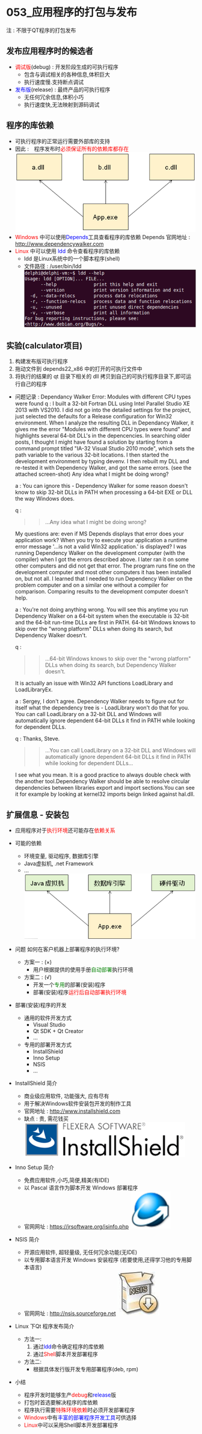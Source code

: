 # 053_应用程序的打包与发布
注 : 不限于QT程序的打包发布

## 发布应用程序时的候选者
- <font color = red>调试版</font>(debug) : 开发阶段生成的可执行程序
    - 包含与调试相关的各种信息,体积巨大
    - 执行速度慢.支持断点调试
- <font color = blue>发布版</font>(release) : 最终产品的可执行程序
    - 无任何冗余信息,体积小巧
    - 执行速度快,无法映射到源码调试

## 程序的库依赖
- 可执行程序的正常运行需要外部库的支持
- 因此 :　程序发布时<font color = red>必须保证所有的依赖库都存在</font>
    ![](_v_images_053/1.png)
- <font color = red>Windows</font> 中可以使用<font color = blue>Depends</font>工具查看程序的库依赖
    Depends 官网地址 : http://www.dependencywalker.com
- <font color = red>Linux</font> 中可以使用 <font color = blue>ldd</font> 命令查看程序的库依赖
    - ldd 是Linux系统中的一个脚本程序(shell)
    - 文件路径 : /user/bin/ldd
    ![](_v_images_053/2.png)

## 实验(calculator项目)
1. 构建发布版可执行程序
2. 拖动文件到 depends22_x86 中的打开的可执行文件中
3. 将执行的结果的 qt 目录下相关的 dll 拷贝到自己的可执行程序目录下,即可运行自己的程序

- 问题记录 : Dependancy Walker Error: Modules with different CPU types were found
    q :
    I built a 32-bit Fortran DLL using Intel Parallel Studio XE 2013 with VS2010.  I did not go into the detailed settings for the project, just selected the defaults for a Release configuration for Win32 environment.  When I analyze the resulting DLL in Dependancy Walker, it gives me the error "Modules with different CPU types were found" and highlights several 64-bit DLL's in the depencencies.  In searching older posts, I thought I might have found a solution by starting from a command prompt titled "IA-32 Visual Studio 2010 mode", which sets the path variable to the various 32-bit locations.  I then started the development environment by typing devenv.  I then rebuilt my DLL and re-tested it with Dependency Walker, and got the same errors.  (see the attached screen-shot)
    Any idea what I might be doing wrong?

    a :
    You can ignore this - Dependency Walker for some reason doesn't know to skip 32-bit DLLs in PATH when processing a 64-bit EXE or DLL the way Windows does.

    q :
    >>...Any idea what I might be doing wrong?

    My questions are: even if MS Depends displays that error does your application work? When you try to execute your application a runtime error message '...is not a valid Win32 application.' is displayed?
    I was running Dependency Walker on the development computer (with the compiler) when I got the errors described above.  I later ran it on some other computers and did not get that error.  The program runs fine on the development computer and most other computers it has been installed on, but not all.  I learned that I needed to run Dependency Walker on the problem computer and on a similar one without a compiler for comparison.  Comparing results to the development computer doesn't help.

    a :
    You're not doing anything wrong. You will see this anytime you run Dependency Walker on a 64-bit system when the executable is 32-bit and the 64-bit run-time DLLs are first in PATH. 64-bit Windows knows to skip over the "wrong platform" DLLs when doing its search, but Dependency Walker doesn't.

    q :
    >>...64-bit Windows knows to skip over the "wrong platform" DLLs when doing its search, but Dependency Walker doesn't.

    It is actually an issue with Win32 API functions LoadLibrary and LoadLibraryEx.

    a :
    Sergey, I don't agree. Dependency Walker needs to figure out for itself what the dependency tree is - LoadLibrary won't do that for you. You can call LoadLibrary on a 32-bit DLL and Windows will automatically ignore dependent 64-bit DLLs it find in PATH while looking for dependent DLLs.

    q :
    Thanks, Steve.
    >>...You can call LoadLibrary on a 32-bit DLL and Windows will automatically ignore dependent 64-bit DLLs it find
    >>in PATH while looking for dependent DLLs...

    I see what you mean.
    It is a good practice to always double check with the another tool.Dependency Walker should be able to resolve circular dependencies between libraries export and import sections.You can see it for example by looking at kernel32 imports beign linked against hal.dll.

## 扩展信息 - 安装包
- 应用程序对于<font color=red>执行环境</font>还可能存在<font color=red>依赖关系</font>
- 可能的依赖
    - 环境变量, 驱动程序, 数据库引擎
    - Java虚拟机, .net Framework
    - ...
    ![](_v_images_053/3.png)

- 问题
    如何在客户机器上部署程序的执行环境?
    - 方案一 : (×)
        - 用户根据提供的使用手册<font color=green>自动部署</font>执行环境
    - 方案二 : (√)
        - 开发一个<font color=green>专用</font>的部署(安装)程序
        - 部署(安装)程序<font color=red>运行后自动部署执行环境</font>

- 部署(安装)程序的开发
    - 通用的软件开发方式
        - Visual Studio
        - Qt SDK + Qt Creator
        - ...
    - 专用的部署开发方式
        - InstallShield
        - Inno Setup
        - NSIS
        - ...

- InstallShield 简介
    - 商业级应用软件, 功能强大, 应有尽有
    - 用于解决Windows软件安装包开发的制作工具
    - 官网地址 : http://www.installshield.com
    - 缺点 : 贵, 需花钱买
    ![](_v_images_053/4.png)

- Inno Setup 简介
    - 免费应用软件,小巧,简便,精美(有IDE)
    - 以 Pascal 语言作为脚本开发 Windows 部署程序
    - 官网网址 : https://jrsoftware.org/isinfo.php
    ![](_v_images_053/5.png)

- NSIS 简介
    - 开源应用软件, 超轻量级, 无任何冗余功能(无IDE)
    - 以专用脚本语言开发 Windows 安装程序 (若要使用,还得学习他的专用脚本语言)
    - 官网网址 : http://nsis.sourceforge.net
    ![](_v_images_053/6.png)

- Linux 下Qt 程序发布简介
    - 方法一:
        1. 通过<font color=blue>ldd</font>命令确定程序的库依赖
        2. 通过<font color=red>Shell</font>脚本开发部署程序
    - 方法二:
        - 根据具体发行版开发专用部署程序(deb, rpm)


- 小结
    - 程序开发时能够生产<font color=red>debug</font>和<font color=blue>release</font>版
    - 打包时首选要解决程序的库依赖
    - 程序执行需要<font color=red>特殊环境依赖</font>时必须开发部署程序
    - <font color=red>Windows</font>中有<font color=blue>丰富的部署程序开发工具</font>可供选择
    - <font color=red>Linux</font>中可以采用Shell脚本开发部署程序